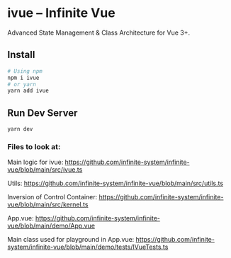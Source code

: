 # ivue – Infinite Vue

Advanced State Management & Class Architecture for Vue 3+.

## Install

```sh
# Using npm
npm i ivue
# or yarn
yarn add ivue
```

## Run Dev Server
```
yarn dev
```

### Files to look at:

Main logic for ivue:
https://github.com/infinite-system/infinite-vue/blob/main/src/ivue.ts

Utils:
https://github.com/infinite-system/infinite-vue/blob/main/src/utils.ts

Inversion of Control Container:
https://github.com/infinite-system/infinite-vue/blob/main/src/kernel.ts

App.vue:
https://github.com/infinite-system/infinite-vue/blob/main/demo/App.vue

Main class used for playground in App.vue:
https://github.com/infinite-system/infinite-vue/blob/main/demo/tests/IVueTests.ts
